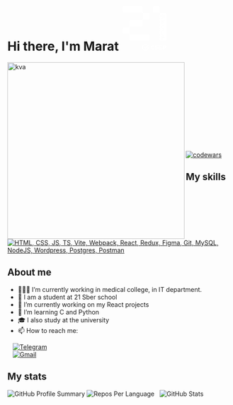 
<h1 align="left">Hi there, I'm Marat
<svg width="101" height="101" viewBox="0 0 101 101" fill="none" xmlns="http://www.w3.org/2000/svg"><path fill-rule="evenodd" clip-rule="evenodd" d="M85.0991 12.7709C85.0991 13.5837 85.4216 14.3636 85.9975 14.9395C86.5701 15.512 87.3499 15.8378 88.1627 15.8378H98.1268C99.6701 15.8378 100.921 17.0883 100.921 18.6316V75.1847C100.921 76.728 99.6701 77.9785 98.1268 77.9785H89.0446C87.5013 77.9785 86.2508 76.728 86.2508 75.1847V17.7563C86.2508 16.9435 85.9284 16.1636 85.3525 15.5877C84.7832 15.0053 84 14.6729 83.184 14.6663H73.2231C71.6798 14.6663 70.4294 13.4159 70.4294 11.8726V2.80353C70.4294 1.26022 71.6798 0.00976562 73.2231 0.00976562H82.3053C83.8487 0.00976562 85.0991 1.26022 85.0991 2.80353V12.7709ZM96.0373 26.9075C96.1327 26.9042 96.2215 26.868 96.2906 26.8022H96.2972C96.3598 26.7331 96.396 26.6442 96.396 26.5488V19.7569C96.396 19.5529 96.5638 19.3851 96.7678 19.3851H97.8998C98.1038 19.3851 98.2716 19.5529 98.2716 19.7569V26.4238C98.2716 26.6278 98.1038 26.7956 97.8998 26.7956H96.6395C96.5441 26.7989 96.4552 26.8351 96.3861 26.9009C96.3203 26.97 96.2808 27.0589 96.2808 27.1543V28.4146C96.2808 28.6186 96.113 28.7865 95.909 28.7865H94.777C94.5729 28.7865 94.4051 28.6186 94.4051 28.4146V27.1543C94.4018 27.0589 94.3656 26.97 94.2998 26.9009C94.2307 26.8351 94.1419 26.7956 94.0464 26.7956H92.6578C92.5624 26.7989 92.4735 26.8351 92.4044 26.9009C92.3386 26.97 92.2991 27.0589 92.2991 27.1543V28.4146C92.2991 28.6186 92.1313 28.7865 91.9272 28.7865H90.7953C90.5912 28.7865 90.4234 28.6186 90.4234 28.4146V27.1543C90.4201 27.0589 90.3839 26.97 90.3181 26.9009C90.249 26.8351 90.1602 26.7956 90.0648 26.7956H88.8044C88.6004 26.7956 88.4326 26.6278 88.4326 26.4238V19.7569C88.4326 19.5529 88.6004 19.3851 88.8044 19.3851H89.9364C90.1404 19.3851 90.3083 19.5529 90.3083 19.7569V26.5488C90.3116 26.6442 90.3477 26.7331 90.4135 26.8022C90.4827 26.868 90.5715 26.9075 90.6669 26.9075H92.0556C92.151 26.9042 92.2399 26.868 92.309 26.8022C92.3748 26.7331 92.4143 26.6442 92.4143 26.5488V19.7569C92.4143 19.5529 92.5821 19.3851 92.7861 19.3851H93.9181C94.1221 19.3851 94.2899 19.5529 94.2899 19.7569V26.5488C94.2932 26.6442 94.3294 26.7331 94.3952 26.8022C94.4643 26.868 94.5532 26.9075 94.6486 26.9075H96.0373ZM94.2637 43.0777V44.3743L94.2669 44.3776C94.2636 44.4664 94.2999 44.552 94.3624 44.6178L94.3887 44.6441C94.4513 44.7066 94.5368 44.7428 94.6289 44.7428H95.9024C96.09 44.7428 96.2413 44.8942 96.2413 45.0818V49.919C96.2413 50.1066 96.09 50.2579 95.9024 50.2579H94.6191C94.5302 50.2547 94.4414 50.2909 94.3789 50.3567L94.3525 50.383C94.29 50.4455 94.2538 50.5311 94.2538 50.6232V51.9066C94.2538 52.0941 94.1024 52.2455 93.9149 52.2455H92.7533C92.5657 52.2455 92.4143 52.0941 92.4143 51.9066V50.6232C92.4176 50.5344 92.3814 50.4455 92.3156 50.383L92.2893 50.3567C92.2268 50.2942 92.1412 50.2579 92.049 50.2579H90.7657C90.5782 50.2579 90.4268 50.1066 90.4268 49.919V45.0653C90.4268 44.8777 90.5782 44.7264 90.7657 44.7264H92.0589C92.1478 44.7297 92.2366 44.6935 92.2991 44.6276L92.3255 44.6013C92.388 44.5388 92.4242 44.4532 92.4242 44.3611V43.0777C92.4242 42.8902 92.5756 42.7388 92.7631 42.7388H93.9247C94.1123 42.7388 94.2637 42.8902 94.2637 43.0777ZM94.2834 50.3172L94.3097 50.2909C94.3722 50.2283 94.4085 50.1428 94.4085 50.0506V44.9633C94.4118 44.8744 94.3755 44.7856 94.3097 44.7231L94.2834 44.6967C94.2209 44.6342 94.1353 44.598 94.0432 44.598H92.6414C92.5525 44.5947 92.4637 44.6309 92.4012 44.6967L92.3748 44.7231C92.3123 44.7856 92.2761 44.8712 92.2761 44.9633V50.0506C92.2728 50.1395 92.309 50.2283 92.3748 50.2909L92.4012 50.3172C92.4637 50.3797 92.5492 50.4159 92.6414 50.4159H94.0432C94.132 50.4192 94.2209 50.383 94.2834 50.3172ZM94.2406 34.6373L94.2077 34.6702C94.1452 34.7327 94.0629 34.7656 93.9741 34.7656H92.6775C92.4966 34.7656 92.3485 34.6175 92.3485 34.4365V31.4091C92.3485 31.2281 92.2004 31.0801 92.0194 31.0801H90.8348C90.6538 31.0801 90.5057 31.2281 90.5057 31.4091V40.1063C90.5057 40.2873 90.6538 40.4354 90.8348 40.4354H92.0194C92.2004 40.4354 92.3485 40.2873 92.3485 40.1063V36.9341C92.3485 36.7532 92.4966 36.6051 92.6775 36.6051H93.9774C94.0662 36.6051 94.1485 36.6413 94.211 36.7005L94.2439 36.7334C94.3064 36.7959 94.3393 36.8782 94.3393 36.967V40.1063C94.3393 40.2873 94.4874 40.4354 94.6684 40.4354H95.853C96.0373 40.4354 96.1821 40.2873 96.1821 40.1063V37.0789C96.1821 36.8979 96.034 36.7499 95.853 36.7499H94.5499C94.4611 36.7499 94.3788 36.7137 94.3163 36.6544L94.2834 36.6215C94.2209 36.559 94.1879 36.4767 94.1879 36.3879V34.9795C94.1879 34.8906 94.2242 34.8084 94.2834 34.7459L94.3163 34.7129C94.3788 34.6504 94.4611 34.6175 94.5499 34.6175H95.8464C96.0307 34.6175 96.1755 34.4694 96.1755 34.2884V31.4058C96.1755 31.2248 96.0274 31.0768 95.8464 31.0768H94.6618C94.4775 31.0768 94.3328 31.2248 94.3328 31.4058V34.4036C94.3328 34.4925 94.3031 34.5813 94.2406 34.6438V34.6373ZM94.2636 54.9307V56.1878V56.1911C94.2603 56.2865 94.2932 56.3786 94.3557 56.451C94.4248 56.5168 94.5137 56.5563 94.6091 56.5563H95.8662C96.0702 56.5563 96.238 56.7241 96.238 56.9282V63.7266C96.238 63.9307 96.0702 64.0985 95.8662 64.0985H94.7506C94.5466 64.0985 94.3788 63.9307 94.3788 63.7266V56.7965C94.3755 56.7011 94.3393 56.6123 94.2735 56.5432C94.2044 56.4773 94.1155 56.4379 94.0201 56.4379H92.6347C92.5393 56.4411 92.4504 56.4773 92.3813 56.5432C92.3155 56.6123 92.2761 56.7011 92.2761 56.7965V63.7168C92.2761 63.9208 92.1082 64.0886 91.9042 64.0886H90.7887C90.5846 64.0886 90.4168 63.9208 90.4168 63.7168V56.9183C90.4168 56.7143 90.5846 56.5464 90.7887 56.5464H92.0457C92.1411 56.5432 92.23 56.507 92.2991 56.4411C92.3649 56.372 92.4044 56.2832 92.4044 56.1878V54.9307C92.4044 54.7267 92.5722 54.5589 92.7762 54.5589H93.8918C94.0958 54.5589 94.2636 54.7267 94.2636 54.9307ZM94.3854 68.2776L94.3656 68.2579C94.2998 68.1921 94.2636 68.1032 94.2669 68.0111V66.7409C94.2669 66.55 94.1122 66.3954 93.9214 66.3954H92.7729C92.5821 66.3954 92.4274 66.55 92.4274 66.7409V68.0111C92.4274 68.1032 92.3912 68.1921 92.3287 68.2579L92.309 68.2776C92.2431 68.3434 92.1543 68.3796 92.0621 68.3763H90.7624C90.5715 68.3763 90.4168 68.531 90.4168 68.7219V75.55C90.4168 75.7408 90.5715 75.8955 90.7624 75.8955H91.9108C92.1017 75.8955 92.2563 75.7408 92.2563 75.55V72.0586V70.2948L92.3024 70.3409C92.3682 70.4067 92.4044 70.4955 92.4011 70.5877V71.8611C92.4011 72.052 92.5557 72.2067 92.7466 72.2067H93.8951C94.0859 72.2067 94.2406 72.052 94.2406 71.8611V70.5942C94.2406 70.5021 94.2768 70.4133 94.3393 70.3475L94.3854 70.3014V75.55C94.3854 75.7408 94.54 75.8955 94.7309 75.8955H95.8793C96.0702 75.8955 96.2248 75.7408 96.2248 75.55V68.712C96.2248 68.5211 96.0702 68.3665 95.8793 68.3665H94.6058C94.5236 68.3632 94.4479 68.3303 94.3854 68.2743V68.2776ZM94.3064 70.252C94.2406 70.3178 94.1517 70.354 94.0596 70.3507H92.6578C92.5656 70.3507 92.4768 70.3145 92.411 70.252L92.3879 70.229C92.3221 70.1632 92.2859 70.0743 92.2892 69.9822V68.6034C92.2892 68.5113 92.3254 68.4224 92.3879 68.3566L92.411 68.3336C92.4768 68.2677 92.5656 68.2316 92.6578 68.2348H94.0497C94.1419 68.2348 94.2307 68.271 94.2965 68.3336L94.3195 68.3566C94.3854 68.4224 94.4216 68.5113 94.4183 68.6034V70.0019C94.4183 70.0974 94.3755 70.1862 94.3031 70.252H94.3064Z" fill="white"></path><path d="M17.7691 47.2406C18.3449 46.668 19.1215 46.3488 19.931 46.3488H44.578C46.1148 46.3488 47.3619 45.1017 47.3619 43.5649V33.5712C47.3619 32.765 47.6844 31.9917 48.2537 31.4224C48.8295 30.8499 49.6061 30.5307 50.4156 30.5307H60.3929C61.9296 30.5307 63.1768 29.2835 63.1768 27.7468V18.6152C63.1768 17.0785 61.9296 15.8313 60.3929 15.8313H50.4387C48.7473 15.8313 47.3718 14.4591 47.3718 12.7644V2.78389C47.3718 1.24716 46.1246 0 44.5879 0H5.03096C3.4679 0 2.20428 1.2669 2.20428 2.82667V11.8398C2.20428 13.4028 3.47119 14.6664 5.03096 14.6664H45.4566C47.1513 14.6664 48.5268 16.0386 48.5301 17.7366V28.5826C48.5301 29.3954 48.2076 30.172 47.6317 30.7446C47.0559 31.3171 46.2793 31.6363 45.4698 31.6363H20.8129C19.2762 31.6363 18.029 32.8835 18.029 34.4202V44.4074C18.029 45.2169 17.7098 45.9902 17.1373 46.5627C16.5647 47.1353 15.7914 47.4545 14.9819 47.4545H4.98489C3.44815 47.4545 2.20099 48.7017 2.20099 50.2384V59.3436C2.20099 60.8804 3.44815 62.1275 4.98489 62.1275H14.9687C15.7782 62.1275 16.5515 62.4467 17.1241 63.0193C17.6967 63.5919 18.0159 64.3652 18.0159 65.1747V75.1585C18.0159 76.6952 19.263 77.9424 20.7998 77.9424H60.3732C61.9362 77.9424 63.1998 76.6755 63.1998 75.1157V66.1355C63.1998 64.5725 61.9329 63.3089 60.3732 63.3089H19.9442C19.1347 63.3089 18.3581 62.9897 17.7822 62.4171C17.213 61.8478 16.8905 61.0745 16.8905 60.2683V49.3927C16.8839 48.5865 17.2031 47.8099 17.7724 47.2373L17.7691 47.2406Z" fill="white"></path><path d="M89.5942 90.5688L91.6179 89.0781H84.8425V98.0386H91.6179V96.5446H86.7774V94.251H90.9071V92.7604H86.7774V90.5688H89.5942Z" fill="white"></path><path d="M79.7321 92.5695H77.3792V90.5688H81.1339L83.1577 89.0781H75.4443V98.0386H79.482C81.7459 98.0386 83.0457 97.0119 83.0457 95.2251C83.0457 93.4382 81.8677 92.5728 79.7321 92.5728V92.5695ZM79.3964 96.5446H77.3792V94.0602H79.3964C80.6238 94.0602 81.1964 94.4748 81.1964 95.3007C81.1964 96.1267 80.5909 96.5413 79.3964 96.5413V96.5446Z" fill="white"></path><path d="M97.1068 89.0781H93.418V98.0386H95.3496V95.5015H97.1035C99.4563 95.5015 100.921 94.2642 100.921 92.2865C100.921 90.3088 99.4596 89.0814 97.1035 89.0814L97.1068 89.0781ZM97.064 94.0075H95.3496V90.5688H97.064C98.3013 90.5688 98.9858 91.1809 98.9858 92.2865C98.9858 93.3922 98.3046 94.0042 97.064 94.0042V94.0075Z" fill="white"></path><path d="M72.1274 96.0974C71.6305 96.3705 71.0547 96.5153 70.4591 96.5153C68.715 96.5153 67.4514 95.2714 67.4514 93.557C67.4514 91.8426 68.715 90.5987 70.4591 90.5987C71.1172 90.5987 71.7095 90.783 72.2163 91.1482L73.6016 90.1248L73.5095 90.0459C72.7 89.3351 71.6173 88.96 70.3801 88.96C69.0375 88.96 67.8199 89.4108 66.9512 90.2334C66.0759 91.0594 65.5955 92.221 65.5955 93.5076C65.5955 94.7943 66.0759 95.9789 66.9479 96.8312C67.8232 97.6868 69.0375 98.1573 70.3702 98.1573C71.7029 98.1573 72.9797 97.6703 73.8056 96.7884C73.1705 96.3179 72.5552 95.867 72.5552 95.867L72.1274 96.1007V96.0974Z" fill="white"></path><path d="M61.1202 93.5567C61.1202 93.1026 61.0807 92.6551 61.0017 92.224L59.3992 93.4054C59.3992 93.4547 59.3992 93.5074 59.3992 93.5567C59.3992 96.7125 56.8325 99.2825 53.6734 99.2825C50.5144 99.2825 47.9477 96.7158 47.9477 93.5567C47.9477 90.3977 50.5144 87.831 53.6734 87.831C54.8712 87.831 55.9802 88.1996 56.9016 88.8314L58.3494 87.7652C57.0727 86.7319 55.4438 86.1133 53.6734 86.1133C49.5634 86.1133 46.23 89.4467 46.23 93.5567C46.23 97.6668 49.5634 101 53.6734 101C57.7835 101 61.1169 97.6668 61.1169 93.5567H61.1202Z" fill="white"></path><path d="M59.567 89.0059C59.9191 89.46 60.2185 89.9569 60.4587 90.4867L53.6767 95.4852L50.8434 93.7082V91.5693L53.6767 93.3462L59.567 89.0059Z" fill="white"></path></svg>  
</h1>
<img align="left" src="https://steamuserimages-a.akamaihd.net/ugc/954101135156565426/21D9841F8E03ED30D91A7720388E1E8D3A464FC0/?imw=5000&imh=5000&ima=fit&impolicy=Letterbox&imcolor=%23000000&letterbox=false" alt="kva" width="400"/>
<br><br><br><br><br><br><br><br><br><br><br>

[![codewars](https://www.codewars.com/users/Marat69/badges/large)](https://www.codewars.com/users/Marat69)

## My skills
[![HTML, CSS, JS, TS, Vite, Webpack, React, Redux, Figma, Git, MySQL, NodeJS, Wordpress, Postgres, Postman](https://skillicons.dev/icons?i=html,css,js,ts,vite,webpack,react,redux,figma,git,mysql,nodejs,wordpress,postgres,postman)](https://skillicons.dev)  

## About me

- 👨🏻‍💻 I’m currently working in medical college, in IT department.
- 🌱 I am a student at 21 Sber school
- 🔭 I’m currently working on my React projects
- 🐍 I’m learning C and Python
- 🎓 I also study at the university
- 📫 How to reach me: <br>

&nbsp;&nbsp;&nbsp;[![Telegram](https://img.shields.io/badge/Telegram-2CA5E0?style=for-the-badge&logo=telegram&logoColor=white)](https://t.me/marat_pliev) <br>
&nbsp;&nbsp;&nbsp;[![Gmail](https://img.shields.io/badge/Gmail-D14836?style=for-the-badge&logo=gmail&logoColor=white)](mailto:plievmar@gmail.com)

## My stats
![GitHub Profile Summary](http://github-profile-summary-cards.vercel.app/api/cards/profile-details?username=Ramramramzes&theme=github_dark)
![Repos Per Language](http://github-profile-summary-cards.vercel.app/api/cards/repos-per-language?username=Ramramramzes&theme=github_dark) &nbsp; ![GitHub Stats](http://github-profile-summary-cards.vercel.app/api/cards/stats?username=Ramramramzes&theme=github_dark)
